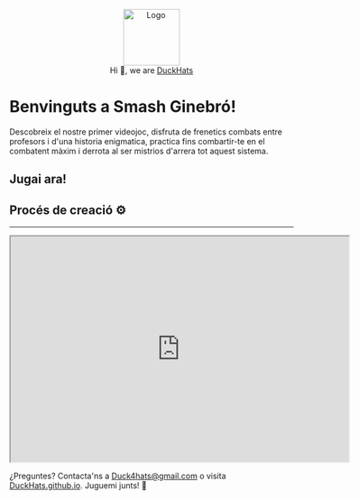 <p align="center">
  <img src="https://github.com/DuckHats.png" width="100" alt="Logo"/><br/>
  Hi 👋, we are <a href="https://github.com/DuckHats">DuckHats</a>
</p>

# Benvinguts a Smash Ginebró! 

Descobreix el nostre primer videojoc, disfruta de frenetics combats entre profesors i d'una historia enigmatica, practica fins combartir-te en el combatent màxim i derrota al ser mistrios d'arrera tot aquest sistema.

## Jugai ara!

## Procés de creació ⚙️
---

<iframe src="https://docs.google.com/presentation/d/1mzI7BA7KQFPVlWgc8RZQ5z3-zEUtRHqAtfq9RXIRVJc/edit#slide=id.p" width="600" height="400"></iframe>

¿Preguntes? Contacta'ns a [Duck4hats@gmail.com](mailto:duck4hats@gmail.com) o visita [DuckHats.github.io](https://DuckHats.github.com). Juguemi junts! 🌟
